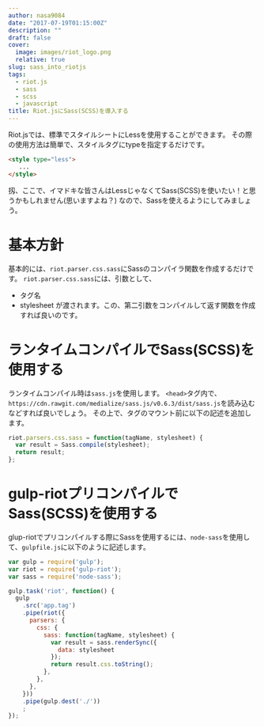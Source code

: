 ```yaml
---
author: nasa9084
date: "2017-07-19T01:15:00Z"
description: ""
draft: false
cover:
  image: images/riot_logo.png
  relative: true
slug: sass_into_riotjs
tags:
  - riot.js
  - sass
  - scss
  - javascript
title: Riot.jsにSass(SCSS)を導入する
---
```



Riot.jsでは、標準でスタイルシートにLessを使用することができます。
その際の使用方法は簡単で、スタイルタグにtypeを指定するだけです。
``` html
<style type="less">
   ...
</style>
```
扨、ここで、イマドキな皆さんはLessじゃなくてSass(SCSS)を使いたい！と思うかもしれません(思いますよね？)
なので、Sassを使えるようにしてみましょう。

# 基本方針
基本的には、`riot.parser.css.sass`にSassのコンパイラ関数を作成するだけです。
`riot.parser.css.sass`には、引数として、
* タグ名
* stylesheet
が渡されます。この、第二引数をコンパイルして返す関数を作成すれば良いのです。

# ランタイムコンパイルでSass(SCSS)を使用する
ランタイムコンパイル時は`sass.js`を使用します。
`<head>`タグ内で、`https://cdn.rawgit.com/medialize/sass.js/v0.6.3/dist/sass.js`を読み込むなどすれば良いでしょう。
その上で、タグのマウント前に以下の記述を追加します。
``` javascript
riot.parsers.css.sass = function(tagName, stylesheet) {  
  var result = Sass.compile(stylesheet);
  return result;
};
```

# gulp-riotプリコンパイルでSass(SCSS)を使用する
glup-riotでプリコンパイルする際にSassを使用するには、`node-sass`を使用して、`gulpfile.js`に以下のように記述します。
``` javascript
var gulp = require('gulp');  
var riot = require('gulp-riot');  
var sass = require('node-sass');

gulp.task('riot', function() {  
  gulp
    .src('app.tag')
    .pipe(riot({
      parsers: {
        css: {
          sass: function(tagName, stylesheet) {
            var result = sass.renderSync({
              data: stylesheet
            });
            return result.css.toString();
          },
        },
      },
    }))
    .pipe(gulp.dest('./'))
    ;
});
```

